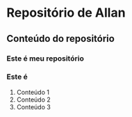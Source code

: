 # Repositório de Allan

## Conteúdo do repositório

### Este é meu repositório

### Este é


1. Conteúdo 1
2. Conteúdo 2
3. Conteúdo 3